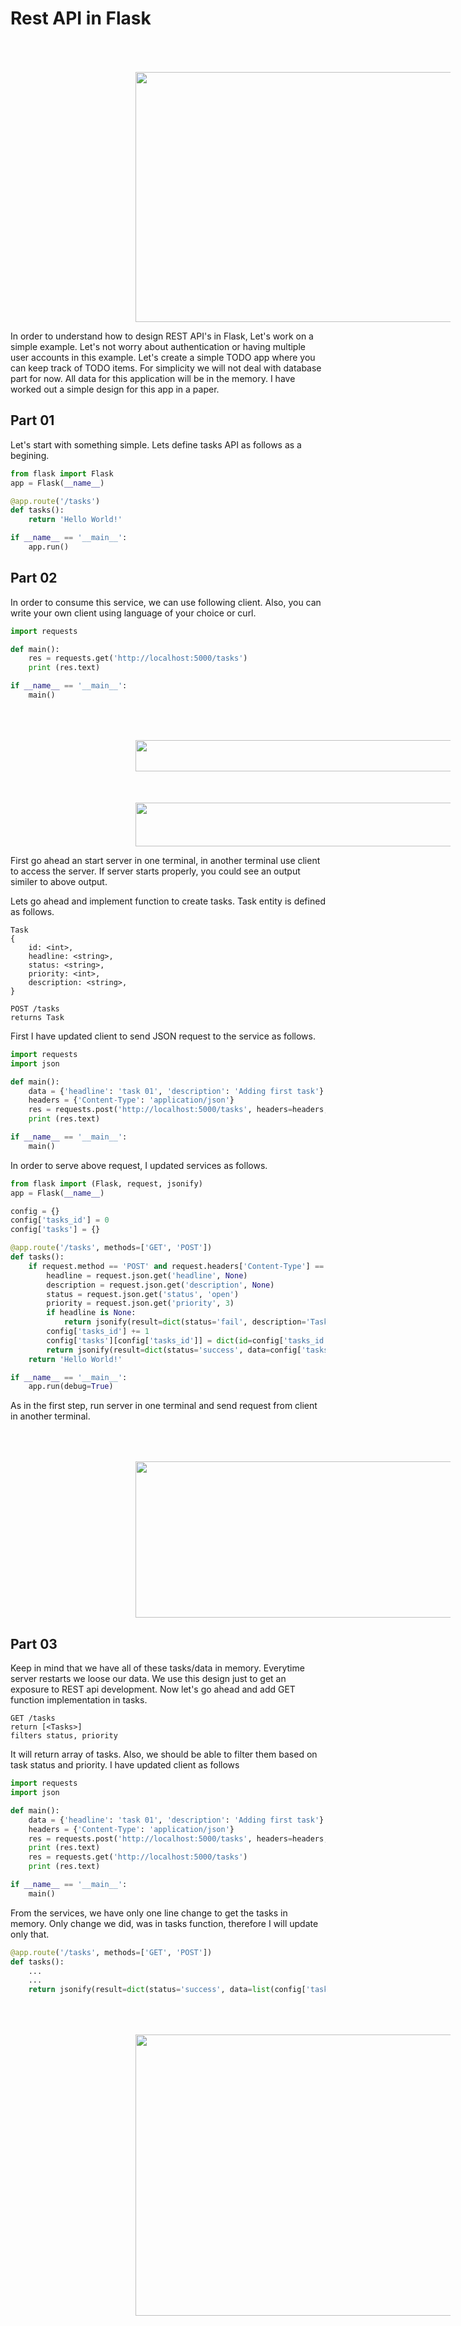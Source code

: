 # Rest API in Flask
<img src="img/designk.jpeg" width="700" height="400" style="margin-left: 200px; margin-top: 50px"/>

In order to understand how to design REST API's in Flask, Let's work on a simple example. Let's not worry about authentication or having multiple user accounts in this example. Let's create a simple TODO app where you can keep track of TODO items. For simplicity we will not deal with database part for now. All data for this application will be in the memory. I have worked out a simple design for this app in a paper.

## Part 01
Let's start with something simple. Lets define tasks API as follows as a begining.

```python
from flask import Flask
app = Flask(__name__)

@app.route('/tasks')
def tasks():
    return 'Hello World!'

if __name__ == '__main__':
    app.run()
```

## Part 02
In order to consume this service, we can use following client. Also, you can write your own client using language of your choice or curl.

```python
import requests

def main():
    res = requests.get('http://localhost:5000/tasks')
    print (res.text)

if __name__ == '__main__':
    main()
```

<img src="img/client1.png" width="700" height="50" style="margin-left: 200px; margin-top: 50px"/>

<img src="img/server1.png" width="700" height="70" style="margin-left: 200px; margin-top: 50px"/>

First go ahead an start server in one terminal, in another terminal use client to access the server. If server starts properly, you could see an output similer to above output.

Lets go ahead and implement function to create tasks. Task entity is defined as follows.

```
Task
{
    id: <int>,
    headline: <string>,
    status: <string>,
    priority: <int>,
    description: <string>,
}
```

```
POST /tasks
returns Task
```

First I have updated client to send JSON request to the service as follows.

```python
import requests
import json

def main():
    data = {'headline': 'task 01', 'description': 'Adding first task'}
    headers = {'Content-Type': 'application/json'}
    res = requests.post('http://localhost:5000/tasks', headers=headers, data=json.dumps(data))
    print (res.text)

if __name__ == '__main__':
    main()

```

In order to serve above request, I updated services as follows.

```python
from flask import (Flask, request, jsonify)
app = Flask(__name__)

config = {}
config['tasks_id'] = 0
config['tasks'] = {}

@app.route('/tasks', methods=['GET', 'POST'])
def tasks():
    if request.method == 'POST' and request.headers['Content-Type'] == 'application/json':
        headline = request.json.get('headline', None)
        description = request.json.get('description', None)
        status = request.json.get('status', 'open')
        priority = request.json.get('priority', 3)
        if headline is None:
            return jsonify(result=dict(status='fail', description='Task headline not found'))
        config['tasks_id'] += 1
        config['tasks'][config['tasks_id']] = dict(id=config['tasks_id'], headline=headline, description=description, status=status, priority=priority)
        return jsonify(result=dict(status='success', data=config['tasks'][config['tasks_id']]))
    return 'Hello World!'

if __name__ == '__main__':
    app.run(debug=True)

```
As in the first step, run server in one terminal and send request from client in another terminal.

<img src="img/client2.png" width="800" height="250" style="margin-left: 200px; margin-top: 50px"/>

## Part 03
Keep in mind that we have all of these tasks/data in memory. Everytime server restarts we loose our data. We use this design just to get an exposure to REST api development. Now let's go ahead and add GET function implementation in tasks. 

```
GET /tasks
return [<Tasks>]
filters status, priority
```

It will return array of tasks. Also, we should be able to filter them based on task status and priority. I have updated client as follows

```python
import requests
import json

def main():
    data = {'headline': 'task 01', 'description': 'Adding first task'}
    headers = {'Content-Type': 'application/json'}
    res = requests.post('http://localhost:5000/tasks', headers=headers, data=json.dumps(data))
    print (res.text)
    res = requests.get('http://localhost:5000/tasks')
    print (res.text)

if __name__ == '__main__':
    main()
```

From the services, we have only one line change to get the tasks in memory.
Only change we did, was in tasks function, therefore I will update only that.

```python
@app.route('/tasks', methods=['GET', 'POST'])
def tasks():
    ...
    ...
    return jsonify(result=dict(status='success', data=list(config['tasks'].values())))

```
<img src="img/client3.png" width="800" height="450" style="margin-left: 200px; margin-top: 50px"/>

